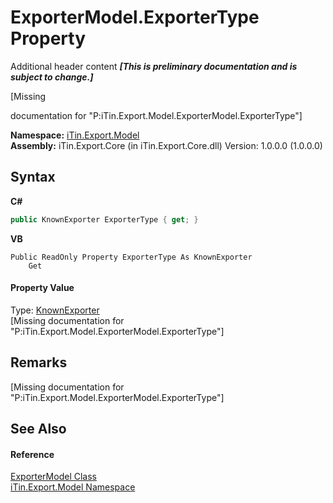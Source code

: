 # ExporterModel.ExporterType Property 
Additional header content _**\[This is preliminary documentation and is subject to change.\]**_

\[Missing <summary> documentation for "P:iTin.Export.Model.ExporterModel.ExporterType"\]

**Namespace:**&nbsp;<a href="ef57ffcc-e95e-b212-5a46-9aa6f5a3511f">iTin.Export.Model</a><br />**Assembly:**&nbsp;iTin.Export.Core (in iTin.Export.Core.dll) Version: 1.0.0.0 (1.0.0.0)

## Syntax

**C#**<br />
``` C#
public KnownExporter ExporterType { get; }
```

**VB**<br />
``` VB
Public ReadOnly Property ExporterType As KnownExporter
	Get
```


#### Property Value
Type: <a href="4a173de5-6860-14ef-bfcc-198bebb4f96d">KnownExporter</a><br />\[Missing <value> documentation for "P:iTin.Export.Model.ExporterModel.ExporterType"\]

## Remarks
\[Missing <remarks> documentation for "P:iTin.Export.Model.ExporterModel.ExporterType"\]

## See Also


#### Reference
<a href="a716ed7a-5602-84fa-095a-ab7cddef2048">ExporterModel Class</a><br /><a href="ef57ffcc-e95e-b212-5a46-9aa6f5a3511f">iTin.Export.Model Namespace</a><br />